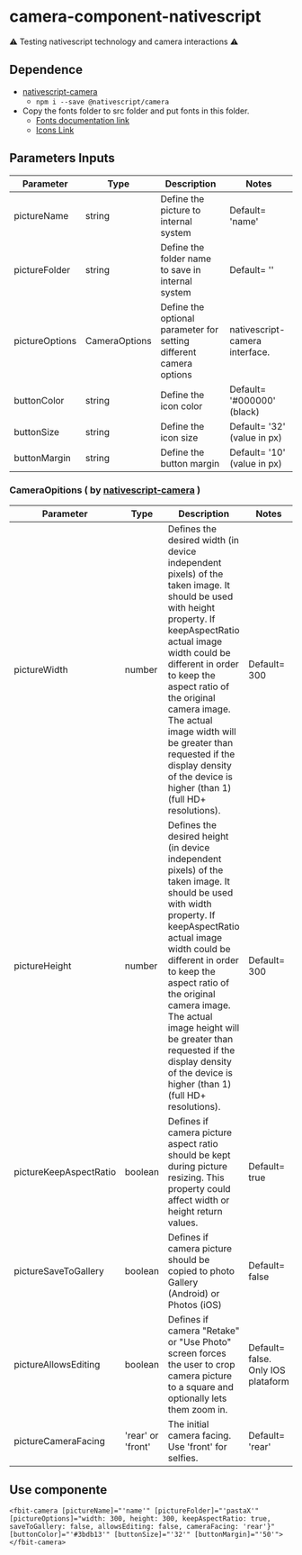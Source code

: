 # camera-component-nativescript
:warning: Testing nativescript technology and camera interactions :warning:

## Dependence
* [nativescript-camera](https://market.nativescript.org/plugins/nativescript-camera/)
  * ```npm i --save @nativescript/camera```
* Copy the fonts folder to src folder and put fonts in this folder.
  * [Fonts documentation link](https://use.fontawesome.com/releases/v5.15.1/fontawesome-free-5.15.1-web.zip)
  * [Icons Link](https://fontawesome.com/icons?d=gallery&s=solid)

## Parameters Inputs
|Parameter | Type | Description | Notes
------------ | ------------- | ------------- | -------------
pictureName | string | Define the picture to internal system | Default= 'name' 
pictureFolder | string | Define the folder name to save in internal system | Default= '' 
pictureOptions | CameraOptions | Define the optional parameter for setting different camera options| nativescript-camera interface. 
buttonColor | string | Define the icon color | Default= '#000000' (black)
buttonSize | string | Define the icon size | Default= '32' (value in px)
buttonMargin | string | Define the button margin | Default= '10' (value in px)

### CameraOpitions ( by [nativescript-camera](https://market.nativescript.org/plugins/nativescript-camera/) )
|Parameter | Type | Description | Notes
------------ | ------------- | ------------- | -------------
pictureWidth | number | Defines the desired width (in device independent pixels) of the taken image. It should be used with height property. If keepAspectRatio actual image width could be different in order to keep the aspect ratio of the original camera image. The actual image width will be greater than requested if the display density of the device is higher (than 1) (full HD+ resolutions). | Default= 300 
pictureHeight | number | Defines the desired height (in device independent pixels) of the taken image. It should be used with width property. If keepAspectRatio actual image width could be different in order to keep the aspect ratio of the original camera image. The actual image height will be greater than requested if the display density of the device is higher (than 1) (full HD+ resolutions). | Default= 300 
pictureKeepAspectRatio | boolean | Defines if camera picture aspect ratio should be kept during picture resizing. This property could affect width or height return values. | Default= true 
pictureSaveToGallery | boolean | Defines if camera picture should be copied to photo Gallery (Android) or Photos (iOS) | Default= false 
pictureAllowsEditing | boolean | Defines if camera "Retake" or "Use Photo" screen forces the user to crop camera picture to a square and optionally lets them zoom in. | Default= false. Only IOS plataform 
pictureCameraFacing | 'rear' or 'front' | The initial camera facing. Use 'front' for selfies. | Default= 'rear' 

## Use componente
```<fbit-camera [pictureName]="'name'" [pictureFolder]="'pastaX'" [pictureOptions]="width: 300, height: 300, keepAspectRatio: true, saveToGallery: false, allowsEditing: false, cameraFacing: 'rear'}" [buttonColor]="'#3bdb13'" [buttonSize]="'32'" [buttonMargin]="'50'"></fbit-camera>```
